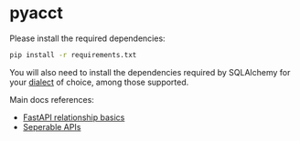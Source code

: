 # pyacct

Please install the required dependencies:

```bash
pip install -r requirements.txt
```

You will also need to install the dependencies required by SQLAlchemy for your [dialect](https://docs.sqlalchemy.org/en/13/dialects/) of choice, among those supported.

Main docs references:
* [FastAPI relationship basics](https://fastapi.tiangolo.com/tutorial/sql-databases/)
* [Seperable APIs](https://fastapi.tiangolo.com/tutorial/bigger-applications/)
